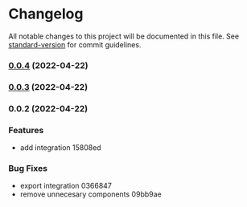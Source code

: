 # Changelog

All notable changes to this project will be documented in this file. See [standard-version](https://github.com/conventional-changelog/standard-version) for commit guidelines.

### [0.0.4](///compare/v0.0.3...v0.0.4) (2022-04-22)

### [0.0.3](///compare/v0.0.2...v0.0.3) (2022-04-22)

### 0.0.2 (2022-04-22)


### Features

* add integration 15808ed


### Bug Fixes

* export integration 0366847
* remove unnecesary components 09bb9ae
